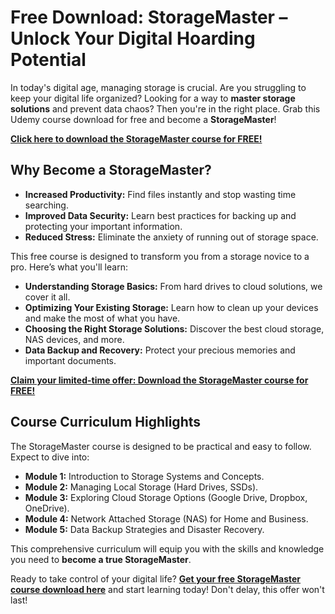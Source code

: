 # Free Download: StorageMaster – Unlock Your Digital Hoarding Potential

In today's digital age, managing storage is crucial. Are you struggling to keep your digital life organized? Looking for a way to **master storage solutions** and prevent data chaos? Then you're in the right place. Grab this Udemy course download for free and become a **StorageMaster**!

[**Click here to download the StorageMaster course for FREE!**](https://udemywork.com/storagemaster)

## Why Become a StorageMaster?

*   **Increased Productivity:** Find files instantly and stop wasting time searching.
*   **Improved Data Security:** Learn best practices for backing up and protecting your important information.
*   **Reduced Stress:** Eliminate the anxiety of running out of storage space.

This free course is designed to transform you from a storage novice to a pro. Here’s what you'll learn:

*   **Understanding Storage Basics:** From hard drives to cloud solutions, we cover it all.
*   **Optimizing Your Existing Storage:** Learn how to clean up your devices and make the most of what you have.
*   **Choosing the Right Storage Solutions:** Discover the best cloud storage, NAS devices, and more.
*   **Data Backup and Recovery:** Protect your precious memories and important documents.

[**Claim your limited-time offer: Download the StorageMaster course for FREE!**](https://udemywork.com/storagemaster)

## Course Curriculum Highlights

The StorageMaster course is designed to be practical and easy to follow. Expect to dive into:

*   **Module 1:** Introduction to Storage Systems and Concepts.
*   **Module 2:** Managing Local Storage (Hard Drives, SSDs).
*   **Module 3:** Exploring Cloud Storage Options (Google Drive, Dropbox, OneDrive).
*   **Module 4:** Network Attached Storage (NAS) for Home and Business.
*   **Module 5:** Data Backup Strategies and Disaster Recovery.

This comprehensive curriculum will equip you with the skills and knowledge you need to **become a true StorageMaster**.

Ready to take control of your digital life? **[Get your free StorageMaster course download here](https://udemywork.com/storagemaster)** and start learning today! Don't delay, this offer won't last!
